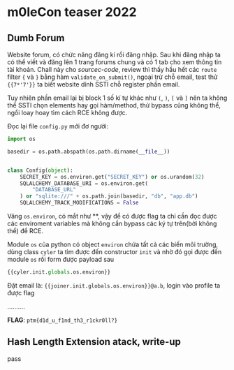 # m0leCon teaser 2022

## Dumb Forum
Website forum, có chức năng đăng kí rồi đăng nhập. Sau khi đăng nhập ta có thể viết và đăng lên 1 trang forums chung và có 1 tab cho xem thông tin tài khoản.
Chall này cho *sourcec-code*, review thì thấy hầu hết các `route` filter  `{` và `}` bằng hàm `validate_on_submit()`, ngoại trừ chỗ email, test thử `{{7*'7'}}` ta biết website dính SSTI chỗ register phần email.

Tuy nhiên phần email lại bị block 1 số kí tự khác như `(`, `)`, `[` và `]` nên ta không thể SSTI chọn elements hay gọi hàm/method, thử bypass cũng không thể, ngồi loay hoay tìm cách RCE không được.

Đọc lại file `config.py` mới đơ người:

```python
import os

basedir = os.path.abspath(os.path.dirname(__file__))


class Config(object):
    SECRET_KEY = os.environ.get("SECRET_KEY") or os.urandom(32)
    SQLALCHEMY_DATABASE_URI = os.environ.get(
        "DATABASE_URL"
    ) or "sqlite:///" + os.path.join(basedir, "db", "app.db")
    SQLALCHEMY_TRACK_MODIFICATIONS = False
```

Vâng `os.environ`, có mắt như \*\*, vậy để có được flag ta chỉ cần đọc được các enviroment variables mà không cần bypass các ký tự trên(bởi không thể) để RCE.

Module `os` của python có object `environ` chứa tất cả các biến môi trường, dùng class `cyler` ta tìm được đến constructor `init` và nhờ đó gọi được đến module `os` rồi form được payload sau

```python
{{cyler.init.globals.os.environ}}
```

Đặt email là: `{{joiner.init.globals.os.environ}}@a.b`, login vào profile ta được flag

..........

**FLAG**: `ptm{d1d_u_f1nd_th3_r1ckr0ll?}`

## Hash Length Extension atack, write-up


pass
